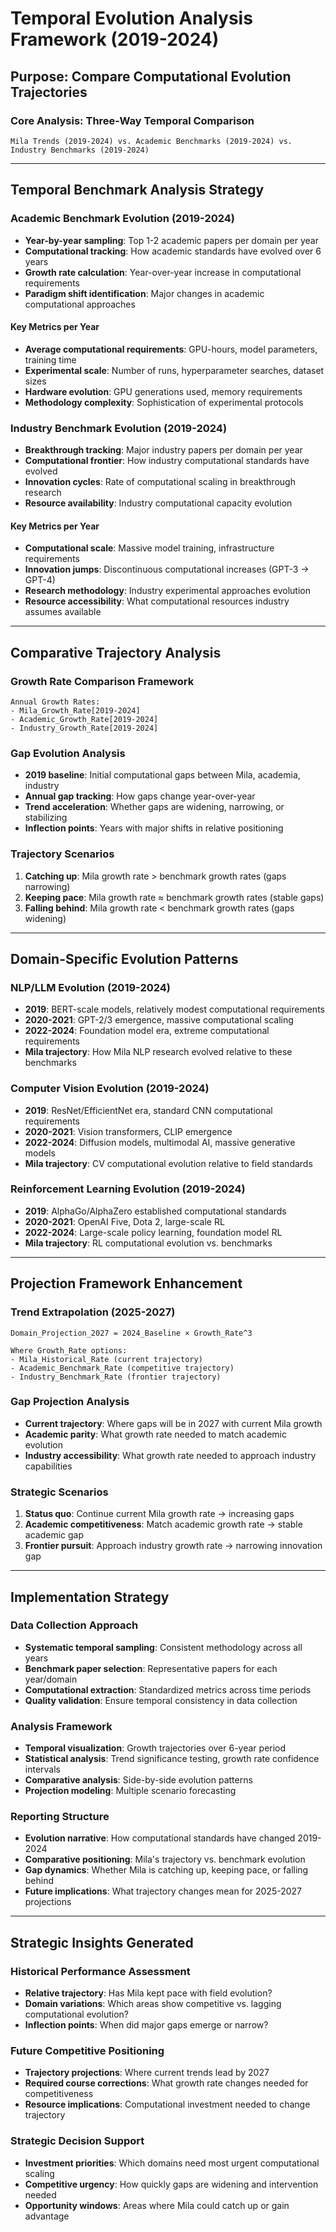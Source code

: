 # Temporal Evolution Analysis Framework (2019-2024)

## Purpose: Compare Computational Evolution Trajectories

### Core Analysis: Three-Way Temporal Comparison
```
Mila Trends (2019-2024) vs. Academic Benchmarks (2019-2024) vs. Industry Benchmarks (2019-2024)
```

---

## Temporal Benchmark Analysis Strategy

### Academic Benchmark Evolution (2019-2024)
- **Year-by-year sampling**: Top 1-2 academic papers per domain per year
- **Computational tracking**: How academic standards have evolved over 6 years
- **Growth rate calculation**: Year-over-year increase in computational requirements
- **Paradigm shift identification**: Major changes in academic computational approaches

#### Key Metrics per Year
- **Average computational requirements**: GPU-hours, model parameters, training time
- **Experimental scale**: Number of runs, hyperparameter searches, dataset sizes
- **Hardware evolution**: GPU generations used, memory requirements
- **Methodology complexity**: Sophistication of experimental protocols

### Industry Benchmark Evolution (2019-2024)
- **Breakthrough tracking**: Major industry papers per domain per year
- **Computational frontier**: How industry computational standards have evolved
- **Innovation cycles**: Rate of computational scaling in breakthrough research
- **Resource availability**: Industry computational capacity evolution

#### Key Metrics per Year
- **Computational scale**: Massive model training, infrastructure requirements
- **Innovation jumps**: Discontinuous computational increases (GPT-3 → GPT-4)
- **Research methodology**: Industry experimental approaches evolution
- **Resource accessibility**: What computational resources industry assumes available

---

## Comparative Trajectory Analysis

### Growth Rate Comparison Framework
```
Annual Growth Rates:
- Mila_Growth_Rate[2019-2024]
- Academic_Growth_Rate[2019-2024]  
- Industry_Growth_Rate[2019-2024]
```

### Gap Evolution Analysis
- **2019 baseline**: Initial computational gaps between Mila, academia, industry
- **Annual gap tracking**: How gaps change year-over-year
- **Trend acceleration**: Whether gaps are widening, narrowing, or stabilizing
- **Inflection points**: Years with major shifts in relative positioning

### Trajectory Scenarios
1. **Catching up**: Mila growth rate > benchmark growth rates (gaps narrowing)
2. **Keeping pace**: Mila growth rate ≈ benchmark growth rates (stable gaps)
3. **Falling behind**: Mila growth rate < benchmark growth rates (gaps widening)

---

## Domain-Specific Evolution Patterns

### NLP/LLM Evolution (2019-2024)
- **2019**: BERT-scale models, relatively modest computational requirements
- **2020-2021**: GPT-2/3 emergence, massive computational scaling
- **2022-2024**: Foundation model era, extreme computational requirements
- **Mila trajectory**: How Mila NLP research evolved relative to these benchmarks

### Computer Vision Evolution (2019-2024)
- **2019**: ResNet/EfficientNet era, standard CNN computational requirements
- **2020-2021**: Vision transformers, CLIP emergence
- **2022-2024**: Diffusion models, multimodal AI, massive generative models
- **Mila trajectory**: CV computational evolution relative to field standards

### Reinforcement Learning Evolution (2019-2024)
- **2019**: AlphaGo/AlphaZero established computational standards
- **2020-2021**: OpenAI Five, Dota 2, large-scale RL
- **2022-2024**: Large-scale policy learning, foundation model RL
- **Mila trajectory**: RL computational evolution vs. benchmarks

---

## Projection Framework Enhancement

### Trend Extrapolation (2025-2027)
```
Domain_Projection_2027 = 2024_Baseline × Growth_Rate^3

Where Growth_Rate options:
- Mila_Historical_Rate (current trajectory)
- Academic_Benchmark_Rate (competitive trajectory)
- Industry_Benchmark_Rate (frontier trajectory)
```

### Gap Projection Analysis
- **Current trajectory**: Where gaps will be in 2027 with current Mila growth
- **Academic parity**: What growth rate needed to match academic evolution
- **Industry accessibility**: What growth rate needed to approach industry capabilities

### Strategic Scenarios
1. **Status quo**: Continue current Mila growth rate → increasing gaps
2. **Academic competitiveness**: Match academic growth rate → stable academic gap
3. **Frontier pursuit**: Approach industry growth rate → narrowing innovation gap

---

## Implementation Strategy

### Data Collection Approach
- **Systematic temporal sampling**: Consistent methodology across all years
- **Benchmark paper selection**: Representative papers for each year/domain
- **Computational extraction**: Standardized metrics across time periods
- **Quality validation**: Ensure temporal consistency in data collection

### Analysis Framework
- **Temporal visualization**: Growth trajectories over 6-year period
- **Statistical analysis**: Trend significance testing, growth rate confidence intervals
- **Comparative analysis**: Side-by-side evolution patterns
- **Projection modeling**: Multiple scenario forecasting

### Reporting Structure
- **Evolution narrative**: How computational standards have changed 2019-2024
- **Comparative positioning**: Mila's trajectory vs. benchmark evolution
- **Gap dynamics**: Whether Mila is catching up, keeping pace, or falling behind
- **Future implications**: What trajectory changes mean for 2025-2027 projections

---

## Strategic Insights Generated

### Historical Performance Assessment
- **Relative trajectory**: Has Mila kept pace with field evolution?
- **Domain variations**: Which areas show competitive vs. lagging computational evolution?
- **Inflection points**: When did major gaps emerge or narrow?

### Future Competitive Positioning
- **Trajectory projections**: Where current trends lead by 2027
- **Required course corrections**: What growth rate changes needed for competitiveness
- **Resource implications**: Computational investment needed to change trajectory

### Strategic Decision Support
- **Investment priorities**: Which domains need most urgent computational scaling
- **Competitive urgency**: How quickly gaps are widening and intervention needed
- **Opportunity windows**: Areas where Mila could catch up or gain advantage